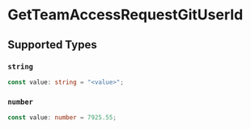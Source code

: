# GetTeamAccessRequestGitUserId


## Supported Types

### `string`

```typescript
const value: string = "<value>";
```

### `number`

```typescript
const value: number = 7925.55;
```

